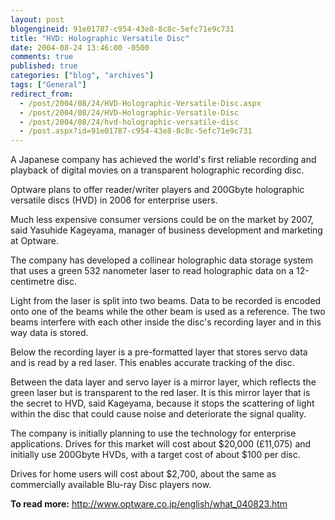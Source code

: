 ```yaml
---
layout: post
blogengineid: 91e01787-c954-43e8-8c8c-5efc71e9c731
title: "HVD: Holographic Versatile Disc"
date: 2004-08-24 13:46:00 -0500
comments: true
published: true
categories: ["blog", "archives"]
tags: ["General"]
redirect_from: 
  - /post/2004/08/24/HVD-Holographic-Versatile-Disc.aspx
  - /post/2004/08/24/HVD-Holographic-Versatile-Disc
  - /post/2004/08/24/hvd-holographic-versatile-disc
  - /post.aspx?id=91e01787-c954-43e8-8c8c-5efc71e9c731
---
```


A Japanese company has achieved the world&#39;s first reliable recording and playback of digital movies on a transparent holographic recording disc.

Optware plans to offer reader/writer players and 200Gbyte holographic versatile discs (HVD) in 2006 for enterprise users.

Much less expensive consumer versions could be on the market by 2007, said Yasuhide Kageyama, manager of business development and marketing at Optware.

The company has developed a collinear holographic data storage system that uses a green 532 nanometer laser to read holographic data on a 12-centimetre disc.

Light from the laser is split into two beams. Data to be recorded is encoded onto one of the beams while the other beam is used as a reference. The two beams interfere with each other inside the disc&#39;s recording layer and in this way data is stored.

Below the recording layer is a pre-formatted layer that stores servo data and is read by a red laser. This enables accurate tracking of the disc.

Between the data layer and servo layer is a mirror layer, which reflects the green laser but is transparent to the red laser. It is this mirror layer that is the secret to HVD, said Kageyama, because it stops the scattering of light within the disc that could cause noise and deteriorate the signal quality.

The company is initially planning to use the technology for enterprise applications. Drives for this market will cost about $20,000 (&pound;11,075) and initially use 200Gbyte HVDs, with a target cost of about $100 per disc.

Drives for home users will cost about $2,700, about the same as commercially available Blu-ray Disc players now.

**To read more:** <a href="http://www.optware.co.jp/english/what_040823.htm">http://www.optware.co.jp/english/what_040823.htm</a>
